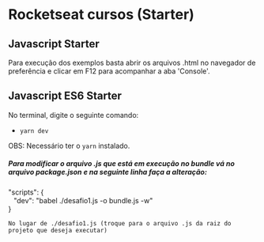 # Rocketseat cursos (Starter)

## Javascript Starter
Para execução dos exemplos basta abrir os arquivos .html no navegador de preferência e clicar em F12 para acompanhar a aba 'Console'.


## Javascript ES6 Starter
No terminal, digite o seguinte comando: <br />
 - ``yarn dev``  

OBS: Necessário ter o `yarn` instalado.

<h5> Para modificar o arquivo .js que está em execução no bundle vá no arquivo package.json e na seguinte linha faça a alteração: </h5>
<p>
   "scripts": { <br/> 
       &ensp;  "dev": "babel ./desafio1.js -o bundle.js -w" <br/> 
   }
</p>
  
``No lugar de ./desafio1.js (troque para o arquivo .js da raiz do projeto que deseja executar)``
